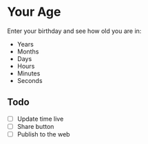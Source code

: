 # Your Age

Enter your birthday and see how old you are in:

-   Years
-   Months
-   Days
-   Hours
-   Minutes
-   Seconds

## Todo

- [ ] Update time live
- [ ] Share button
- [ ] Publish to the web
